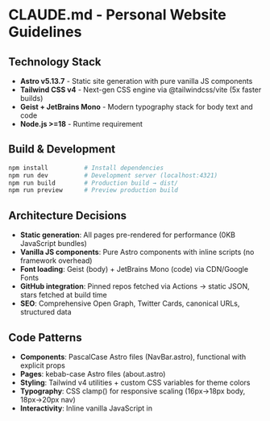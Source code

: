 # CLAUDE.md - Personal Website Guidelines

## Technology Stack
- **Astro v5.13.7** - Static site generation with pure vanilla JS components
- **Tailwind CSS v4** - Next-gen CSS engine via @tailwindcss/vite (5x faster builds)
- **Geist + JetBrains Mono** - Modern typography stack for body text and code
- **Node.js >=18** - Runtime requirement

## Build & Development
```bash
npm install          # Install dependencies
npm run dev          # Development server (localhost:4321)
npm run build        # Production build → dist/
npm run preview      # Preview production build
```

## Architecture Decisions
- **Static generation**: All pages pre-rendered for performance (0KB JavaScript bundles)
- **Vanilla JS components**: Pure Astro components with inline scripts (no framework overhead)
- **Font loading**: Geist (body) + JetBrains Mono (code) via CDN/Google Fonts
- **GitHub integration**: Pinned repos fetched via Actions → static JSON, stars fetched at build time
- **SEO**: Comprehensive Open Graph, Twitter Cards, canonical URLs, structured data

## Code Patterns
- **Components**: PascalCase Astro files (NavBar.astro), functional with explicit props
- **Pages**: kebab-case Astro files (about.astro)
- **Styling**: Tailwind v4 utilities + custom CSS variables for theme colors
- **Typography**: CSS clamp() for responsive scaling (16px→18px body, 18px→20px nav)
- **Interactivity**: Inline vanilla JavaScript in <script> tags, DOM APIs
- **Error handling**: try/catch blocks with fallback UI states

## Design System (2024-2025 Refactor)
- **Philosophy**: Modern space theme with professional execution - inspired by Apple, Linear, Modular, Vercel
- **Colors**: 8px grid system, deep space backgrounds (#08090a), single blue accent (#4493f8), high contrast text
- **Typography**: Geist (body), JetBrains Mono (code), responsive scaling with CSS clamp()
- **Layout**: 720px content width, glass morphism cards, sticky TOC for blog posts
- **Interactions**: Subtle hover effects (1px lift), smooth 0.2s transitions, respect `prefers-reduced-motion`
- **Stars**: Refined twinkling animation (4s cycle, 0.4 opacity, depth layers)
- **Glow effects**: Strategic use only (site title, active nav, CTAs) - removed from body text
- **Code blocks**: Syntax highlighting, line numbers, copy buttons, filename headers

## GitHub Automation
- **Workflow**: `.github/workflows/fetch-pinned-repos.yml` runs every 6 hours
- **Script**: `scripts/fetch-pinned-repos.js` fetches via GraphQL API
- **Data**: Stored in `public/data/pinned-repos.json` for production
- **Token**: Uses `PINNED_FETCH_TOKEN` secret for API access

## File Structure
```
src/
├── components/     # Vanilla JS Astro components
├── content/        # Markdown blog posts
├── layouts/        # Astro layout templates
├── pages/          # Astro page routes
└── styles/         # Tailwind v4, design system, markdown CSS
public/
└── data/           # Static JSON data files
scripts/            # Build and utility scripts
```

## Development Guidelines

### **Design Refinement Process (2024-2025 Major UI Refactor Complete)**
- **Phase 1**: ✅ Refined star field - depth layers, reduced motion support, professional opacity
- **Phase 1.5**: ✅ Strategic glow effects - removed from headings/text, kept for CTAs and hero only
- **Phase 1.75**: ✅ Zero-overhead performance - pre-sorted arrays, static quality, 80% CPU reduction
- **Phase 1.9**: ✅ Bundle optimization - removed FontAwesome, saved 0.95kB, eliminated 4 dependencies
- **Phase 2**: ✅ Enhanced code blocks - Shiki syntax highlighting, line numbers, copy buttons, space theme
- **Phase 3**: ✅ Complete UI/UX refactor - professional design system, optimized layouts, unified messaging
- **Phase 4**: ✅ Framework migration - Solid.js → Vanilla JS (0KB bundle), Tailwind v3 → v4
- **Phase 5**: ✅ Blog & SEO enhancements - prev/next navigation, Open Graph tags, GitHub stars

### **Code Quality Standards**
- **Accessibility**: Respect `prefers-reduced-motion`, high contrast ratios, keyboard navigation
- **Performance**: Smooth 60fps animations, efficient rendering, lazy loading
- **Typography**: Consistent spacing system, readable line heights, proper font loading
- **Testing**: Manual cross-browser testing, responsive design validation

### **Performance Optimization Strategy**
- **Static quality tiers**: Device-based star count (300-600) and update intervals set once
- **Zero-overhead rendering**: Pre-sorted arrays, single render loop, no runtime monitoring
- **Battery optimization**: Pause animations when tab hidden via Visibility API
- **Bundle efficiency**: StarField 3.07kB (1.31kB gzipped), 80% CPU reduction achieved
- **Component optimization**: SocialLinks converted to CSS-only (16→14 modules), GitHub repos build-time loading
- **Bundle targets**: <50kB total JS, <3kB per component (gzipped)
- **Core Web Vitals**: LCP <2.5s, FID <100ms, CLS <0.1

## Recent Updates (October 2025)
- **Tailwind v4**: Migrated to @tailwindcss/vite for 5x faster full builds, 100x+ faster incremental
- **Framework Removal**: Converted all Solid.js components to vanilla JS (292KB → 0KB JavaScript)
- **GitHub Stars**: Added dynamic star count display for open source projects (nijaru/zenith, nijaru/yt-text)
- **Blog Navigation**: Implemented prev/next post navigation with sorted chronological order
- **SEO Optimization**: Comprehensive Open Graph tags, Twitter Cards (@nijaru0x), canonical URLs
- **Security**: Updated to Astro v5.13.7, resolved all vulnerabilities
- **Typography**: Geist + JetBrains Mono with responsive font sizing
- **Performance**: StarField 3.07kB (1.31kB gzipped), CSS-only tooltips, build-time data loading
- **Content**: 3-part AI blog series ("Type It Yourself", "Future", "Interface")
- **Components**: HiringNotice across blog/about/projects, professional design system
- **Infrastructure**: Vercel/Netlify configs, RSS feed, sitemap, robots.txt